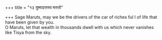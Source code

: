 +++
title = "१३ युष्मादत्तस्य मरुतो"

+++
Sage Maruts, may we be the drivers of the car of riches ful I of life that have been given by you.  
     O Maruts, let that wealth in thousands dwell with us which never vanishes like Tisya from the sky.